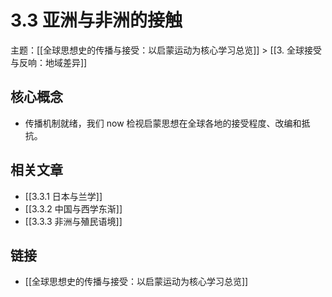 # 3.3 亚洲与非洲的接触

主题：[[全球思想史的传播与接受：以启蒙运动为核心学习总览]] > [[3. 全球接受与反响：地域差异]]

## 核心概念

- 传播机制就绪，我们 now 检视启蒙思想在全球各地的接受程度、改编和抵抗。

## 相关文章

- [[3.3.1 日本与兰学]]
- [[3.3.2 中国与西学东渐]]
- [[3.3.3 非洲与殖民语境]]

## 链接

- [[全球思想史的传播与接受：以启蒙运动为核心学习总览]]
